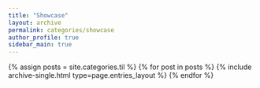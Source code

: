 ```yaml
---
title: "Showcase"
layout: archive
permalink: categories/showcase
author_profile: true
sidebar_main: true
---
```


{% assign posts = site.categories.til %}
{% for post in posts %} {% include archive-single.html type=page.entries_layout %} {% endfor %}